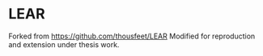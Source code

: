 # LEAR

Forked from https://github.com/thousfeet/LEAR 
Modified for reproduction and extension under thesis work.